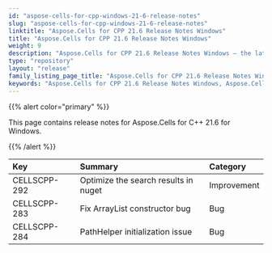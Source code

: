 ```yaml
---
id: "aspose-cells-for-cpp-windows-21-6-release-notes"
slug: "aspose-cells-for-cpp-windows-21-6-release-notes"
linktitle: "Aspose.Cells for CPP 21.6 Release Notes Windows"
title: "Aspose.Cells for CPP 21.6 Release Notes Windows"
weight: 9
description: "Aspose.Cells for CPP 21.6 Release Notes Windows – the latest enhancements, new features, and fixes."
type: "repository"
layout: "release"
family_listing_page_title: "Aspose.Cells for CPP 21.6 Release Notes Windows"
keywords: "Aspose.Cells for CPP 21.6 Release Notes Windows, Aspose.Cells for CPP 21.6 Windows updates and fixes"
---
```


{{% alert color="primary" %}}

This page contains release notes for Aspose.Cells for C++ 21.6 for Windows.

{{% /alert %}}

|**Key**|**Summary**|**Category**|
| :- | :- | :- |
|CELLSCPP-292|Optimize the search results in nuget  |Improvement|
|CELLSCPP-283|Fix ArrayList constructor bug   |Bug|
|CELLSCPP-284|PathHelper initialization issue |Bug|
